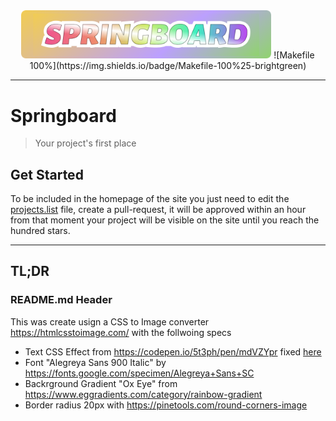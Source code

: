 <div align="center">
<img width="400" src="docs/images/header.png" alt="Springboard">
![Makefile 100%](https://img.shields.io/badge/Makefile-100%25-brightgreen)
</div>
<hr>

# Springboard

> Your project's first place



## Get Started

To be included in the homepage of the site you just need to edit 
the [projects.list](https://github.com/javanile/springboard/edit/main/projects.list) file, create a pull-request, 
it will be approved within an hour from that moment your project will be visible on the site 
until you reach the hundred stars.

<hr>

## TL;DR

### README.md Header

This was create usign a CSS to Image converter <https://htmlcsstoimage.com/> with the follwoing specs

- Text CSS Effect from <https://codepen.io/5t3ph/pen/mdVZYpr> fixed [here](https://github.com/javanile/springboard/blob/main/docs/_sass/custom/custom.scss)
- Font "Alegreya Sans 900 Italic" by <https://fonts.google.com/specimen/Alegreya+Sans+SC>
- Backrground Gradient "Ox Eye" from <https://www.eggradients.com/category/rainbow-gradient>
- Border radius 20px with <https://pinetools.com/round-corners-image>
